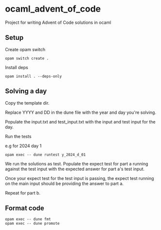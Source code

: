 # ocaml_advent_of_code

Project for writing Advent of Code solutions in ocaml

## Setup

Create opam switch

```shell
opam switch create .
```

Install deps

```shell
opam install . --deps-only  
```

## Solving a day

Copy the template dir.

Replace YYYY and DD in the dune file with the year and day you're solving.

Populate the input.txt and test_input.txt with the input and test input for the day.

Run the tests

e.g for 2024 day 1

```shell
opam exec -- dune runtest y_2024_d_01    
```

We run the solutions as test. Populate the expect test for part a running against the test input with the expected answer for part a's test input.

Once your expect test for the test input is passing, the expect test running on the main input should be providing the answer to part a.

Repeat for part b.

## Format code

```shell
opam exec -- dune fmt
opam exec -- dune promote
```